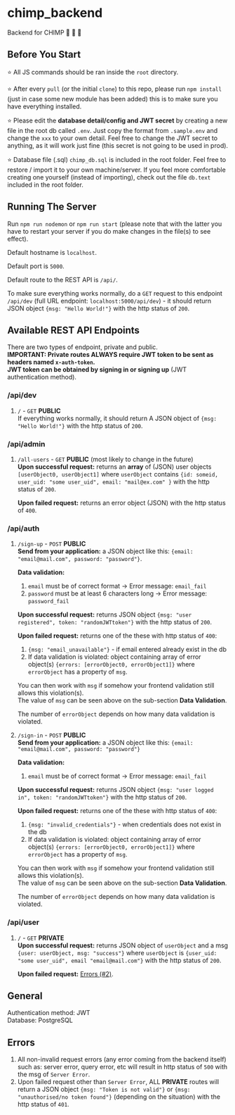 # chimp_backend

Backend for CHIMP 🦧 🧡 🍊

## Before You Start

⭐ All JS commands should be ran inside the `root` directory.

⭐ After every `pull` (or the initial `clone`) to this repo, please run `npm install` (just in case some new module has been added) this is to make sure you have everything installed.

⭐ Please edit the **database detail/config and JWT secret** by creating a new file in the root db called `.env`. Just copy the format from `.sample.env` and change the `xxx` to your own detail. Feel free to change the JWT secret to anything, as it will work just fine (this secret is not going to be used in prod).

⭐ Database file (.sql) `chimp_db.sql` is included in the root folder. Feel free to restore / import it to your own machine/server. If you feel more comfortable creating one yourself (instead of importing), check out the file `db.text` included in the root folder.

## Running The Server

Run `npm run nodemon` or `npm run start` (please note that with the latter you have to restart your server if you do make changes in the file(s) to see effect).

Default hostname is `localhost`.

Default port is `5000`.

Default route to the REST API is `/api/`.

To make sure everything works normally, do a `GET` request to this endpoint `/api/dev` (full URL endpoint: `localhost:5000/api/dev`) - it should return JSON object `{msg: "Hello World!"}` with the http status of `200`.

## Available REST API Endpoints

There are two types of endpoint, private and public.  
**IMPORTANT: Private routes ALWAYS require JWT token to be sent as headers named `x-auth-token`.**  
**JWT token can be obtained by signing in or signing up** (JWT authentication method).

### /api/dev

1. `/` - `GET` **PUBLIC**  
   If everything works normally, it should return A JSON object of `{msg: "Hello World!"}` with the http status of `200`.

### /api/admin

1. `/all-users` - `GET` **PUBLIC** (most likely to change in the future)  
   **Upon successful request:** returns an **array** of (JSON) user objects `[userObject0, userObject1]` where `userObject` contains `{id: someid, user_uid: "some user_uid", email: "mail@ex.com" }` with the http status of `200`.

   **Upon failed request:** returns an error object (JSON) with the http status of `400`.

### /api/auth

1. `/sign-up` - `POST` **PUBLIC**  
   **Send from your application:** a JSON object like this: `{email: "email@mail.com", password: "password"}`.

   **Data validation:**

   1. `email` must be of correct format -> Error message: `email_fail`
   2. `password` must be at least 6 characters long -> Error message: `password_fail`

   **Upon successful request:** returns JSON object `{msg: "user registered", token: "randomJWTtoken"}` with the http status of `200`.

   **Upon failed request:** returns one of the these with http status of `400`:

   1. `{msg: "email_unavailable"}` - if email entered already exist in the db
   2. If data validation is violated: object containing array of error object(s) `{errors: [errorObject0, errorObject1]}` where `errorObject` has a property of `msg`.

   You can then work with `msg` if somehow your frontend validation still allows this violation(s).  
   The value of `msg` can be seen above on the sub-section **Data Validation**.

   The number of `errorObject` depends on how many data validation is violated.

2. `/sign-in` - `POST` **PUBLIC**  
   **Send from your application:** a JSON object like this: `{email: "email@mail.com", password: "password"}`

   **Data validation:**

   1. `email` must be of correct format -> Error message: `email_fail`

   **Upon successful request:** returns JSON object `{msg: "user logged in", token: "randomJWTtoken"}` with the http status of `200`.

   **Upon failed request:** returns one of the these with http status of `400`:

   1. `{msg: "invalid_credentials"}` - when credentials does not exist in the db
   2. If data validation is violated: object containing array of error object(s) `{errors: [errorObject0, errorObject1]}` where `errorObject` has a property of `msg`.

   You can then work with `msg` if somehow your frontend validation still allows this violation(s).  
   The value of `msg` can be seen above on the sub-section **Data Validation**.

   The number of `errorObject` depends on how many data validation is violated.

### /api/user

1. `/` - `GET` **PRIVATE**  
   **Upon successful request:** returns JSON object of `userObject` and a msg `{user: userObject, msg: "success"}` where `userObject` is `{user_uid: "some user_uid", email "email@mail.com"}` with the http status of `200`.

   **Upon failed request:** [Errors (#2)](#errors).

## General

Authentication method: JWT  
Database: PostgreSQL

## Errors

1. All non-invalid request errors (any error coming from the backend itself) such as: server error, query error, etc will result in http status of `500` with the msg of `Server Error`.
2. Upon failed request other than `Server Error`, ALL **PRIVATE** routes will return a JSON object `{msg: "Token is not valid"}` or `{msg: "unauthorised/no token found"}` (depending on the situation) with the http status of `401`.

